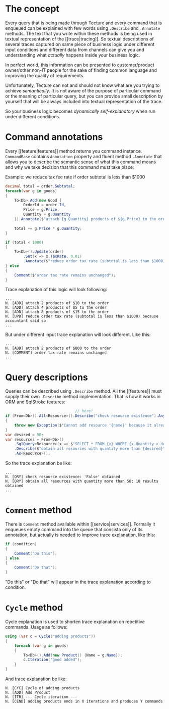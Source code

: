 # The concept

Every query that is being made through Tecture and every command that is enqueued can be explained with few words using `.Describe` and `.Annotate` methods. The text that you write within these methods is being used in textual representation of the [[trace|tracing]]. So textual descriptions of several traces captured on same piece of business logic under different input conditions and different data from channels can give you and understanding what *actually* happens inside your business logic. 

In perfect world, this information can be presented to customer/product owner/other non-IT people for the sake of finding common language and improving the quality of requirements.

Unfortunately, Tecture can not and should not know what are you trying to achieve *semantically*. It is not aware of the purpose of particular command or the meaning of particular query, but you can provide small description by yourself that will be always included into textual representation of the trace.

So your business logic becomes *dynamically self-explanatory* when run under different conditions.

# Command annotations

Every [[feature|features]] method returns you command instance. `CommandBase` contains `Annotation` property and fluent method `.Annotate` that allows you to describe the semantic sense of what this command means and why we take decision that this command must take place:

Example: we reduce tax fee rate if order subtotal is less than $1000

```csharp
decimal total = order.Subtotal;
foreach(var g in goods)
{
	To<Db>.Add(new Good {
		OrderId = order.Id, 
		Price = g.Price,
		Quantity = g.Quantity
	}).Annotate($"attach {g.Quantity} products of ${g.Price} to the order");
	
	total += g.Price * g.Quantity;
}

if (total < 1000)
{
	To<Db>().Update(order)
		.Set(x => x.TaxRate, 0.01)
		.Annotate($"reduce order tax rate (subtotal is less than $1000) because accountant said so");
} else 
{
	Comment($"order tax rate remains unchanged");
}
```

Trace explanation of this logic will look following:

```
...
N. [ADD] attach 2 products of $10 to the order
N. [ADD] attach 4 products of $5 to the order
N. [ADD] attach 8 products of $15 to the order
N. [UPD] reduce order tax rate (subtotal is less than $1000) because accountant said so
...
```

But under different input trace explanation will look different. Like this:

```
...
N. [ADD] attach 2 products of $800 to the order
N. [COMMENT] order tax rate remains unchanged
...
```

# Query descriptions

Queries can be described using `.Describe` method. All the [[features]] must supply their own `.Describe` method implementation. That is how it works in ORM and SqlStroke features:

```csharp
                               // here!
if (From<Db>().All<Resource>().Describe("check resource existence").Any(x => x.Name == name))
{
	throw new Exception($"Cannot add resource '{name}' because it already exists");
}
var desired = 50;
var resources = From<Db>()
	.SqlQuery<Resource>(x => $"SELECT * FROM {x} WHERE {x.Quantity > desired}")
	.Describe($"obtain all resources with quantity more than {desired}") // <- here!
	.As<Resource>();
```

So the trace explanation be like:
```
...
N. [QRY] check resource existence: 'False' obtained
N. [QRY] obtain all resources with quantity more than 50: 10 results obtained
...
```

# `Comment` method

There is `Comment` method available within [[service|services]]. Formally it enqueues empty command into the queue that consista only of its annotation, but actually is needed to improve trace explanation, like this:

```csharp
if (condition)
{
	Comment("Do this");
} else 
{
	Comment("Do that");
}
```

"Do this" or "Do that" will appear in the trace explanation according to condition.

# `Cycle` method

Cycle explanation is used to shorten trace explanation on repetitive commands. Usage as follows:

```csharp
using (var c = Cycle("adding products"))
{
	foreach (var g in goods)
	{
		To<Db>().Add(new Product() {Name = g.Name});
		c.Iteration("good added");
	}
}
```

And trace explanation be like:

```
N. [CYC] Cycle of adding products
N. [ADD] Add Product 
N. [ITR] --- Cycle iteration ---
N. [CEND] adding products ends in X iterations and produces Y commands
```